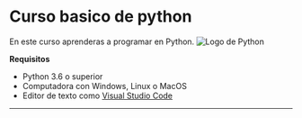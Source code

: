 # Curso basico de python

En este curso aprenderas a programar en Python.
![Logo de Python]([images\2048px-Python-logo-notext.svg.png](https://upload.wikimedia.org/wikipedia/commons/thumb/c/c3/Python-logo-notext.svg/2048px-Python-logo-notext.svg.png))

**Requisitos**
- Python 3.6 o superior
- Computadora con Windows, Linux o MacOS
- Editor de texto como [Visual Studio Code](https://code.visualstudio.com/)
---------
